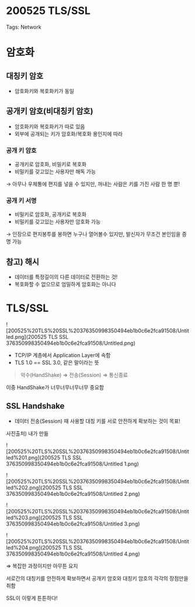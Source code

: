# 200525 TLS/SSL

Tags: Network

# 암호화

## 대칭키 암호

- 암호화키와 복호화키가 동일

## 공개키 암호(비대칭키 암호)

- 암호화키와 복호화키가 따로 있음
- 외부에 공개되는 키가 암호화/복호화 용인지에 따라

### 공개 키 암호

- 공개키로 암호화, 비밀키로 복호화
- 비밀키를 갖고있는 사용자만 해독 가능

→ 아무나 우체통에 편지를 넣을 수 있지만, 꺼내는 사람은 키를 가진 사람 한 명 뿐!

### 공개 키 서명

- 비밀키로 암호화, 공개키로 복호화
- 비밀키를 갖고있는 사용자만 암호화 가능

→ 인장으로 편지봉투를 봉하면 누구나 열어볼수 있지만, 발신자가 무조건 본인임을 증명 가능

## 참고) 해시

- 데이터를 특정길이의 다른 데이터로 전환하는 것!
- 복호화할 수 없으므로 엄밀하게 암호화는 아니다

# TLS/SSL

![200525%20TLS%20SSL%20376350998350494eb1b0c6e2fca91508/Untitled.png](200525 TLS SSL 376350998350494eb1b0c6e2fca91508/Untitled.png)

- TCP/IP 계층에서 Application Layer에 속함
- TLS 1.0 == SSL 3.0, 같은 말이라는 뜻

> 악수(HandShake) ⇒ 전송(Session) ⇒ 통신종료
> 

이중 HandShake가 너무너무너무너무 중요함

## SSL Handshake

- 데이터 전송(Session) 때 사용할 대칭 키를 서로 안전하게 확보하는 것이 목표!

사진출처) 내가 만듦

![200525%20TLS%20SSL%20376350998350494eb1b0c6e2fca91508/Untitled%201.png](200525 TLS SSL 376350998350494eb1b0c6e2fca91508/Untitled 1.png)

![200525%20TLS%20SSL%20376350998350494eb1b0c6e2fca91508/Untitled%202.png](200525 TLS SSL 376350998350494eb1b0c6e2fca91508/Untitled 2.png)

![200525%20TLS%20SSL%20376350998350494eb1b0c6e2fca91508/Untitled%203.png](200525 TLS SSL 376350998350494eb1b0c6e2fca91508/Untitled 3.png)

![200525%20TLS%20SSL%20376350998350494eb1b0c6e2fca91508/Untitled%204.png](200525 TLS SSL 376350998350494eb1b0c6e2fca91508/Untitled 4.png)

⇒ 복잡한 과정이지만 아무튼 요지

서로간의 대칭키를 안전하게 확보하면서 공개키 암호와 대칭키 암호의 각각의 장점만을 취함

SSL이 이렇게 튼튼하다!